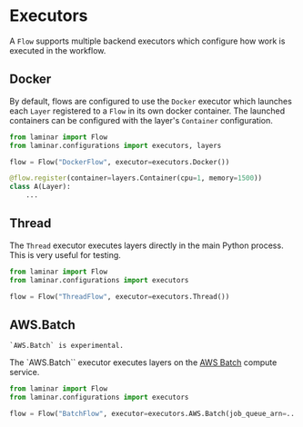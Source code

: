 # Executors

A `Flow` supports multiple backend executors which configure how work is executed in the workflow.

## Docker

By default, flows are configured to use the `Docker` executor which launches each `Layer` registered to a `Flow` in its own docker container. The launched containers can be configured with the layer's `Container` configuration.

```python
from laminar import Flow
from laminar.configurations import executors, layers

flow = Flow("DockerFlow", executor=executors.Docker())

@flow.register(container=layers.Container(cpu=1, memory=1500))
class A(Layer):
    ...
```

## Thread

The `Thread` executor executes layers directly in the main Python process. This is very useful for testing.

```python
from laminar import Flow
from laminar.configurations import executors

flow = Flow("ThreadFlow", executor=executors.Thread())
```

## AWS.Batch

```{warning}
`AWS.Batch` is experimental.
```

The `AWS.Batch`` executor executes layers on the [AWS Batch](https://aws.amazon.com/batch/) compute service.

```python
from laminar import Flow
from laminar.configurations import executors

flow = Flow("BatchFlow", executor=executors.AWS.Batch(job_queue_arn=..., job_role_arn=...))
```
